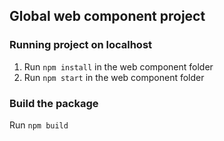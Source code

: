## Global web component project  

### Running project on localhost
1. Run `npm install` in the web component folder
2. Run `npm start` in the web component folder

### Build the package
Run `npm build`


